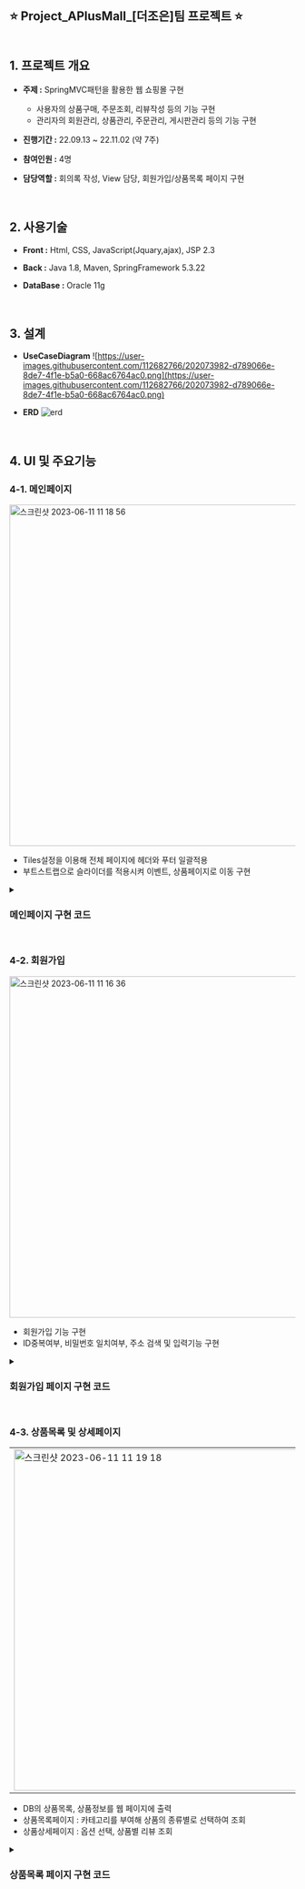 ## ⭐ Project_APlusMall_[더조은]팀 프로젝트 ⭐ <br><br><br> 1. 프로젝트 개요

- **주제 :** SpringMVC패턴을 활용한 웹 쇼핑몰 구현

  - 사용자의 상품구매, 주문조회, 리뷰작성 등의 기능 구현
  - 관리자의 회원관리, 상품관리, 주문관리, 게시판관리 등의 기능 구현

- **진행기간 :** 22.09.13 ~ 22.11.02 (약 7주)

- **참여인원 :** 4명

- **담당역할 :** 회의록 작성, View 담당, 회원가입/상품목록 페이지 구현

<br>

## 2. 사용기술

- **Front :** Html, CSS, JavaScript(Jquary,ajax), JSP 2.3

- **Back :** Java 1.8, Maven, SpringFramework 5.3.22

- **DataBase :** Oracle 11g

<br>

## 3. 설계

- **UseCaseDiagram**
![https://user-images.githubusercontent.com/112682766/202073982-d789066e-8de7-4f1e-b5a0-668ac6764ac0.png](https://user-images.githubusercontent.com/112682766/202073982-d789066e-8de7-4f1e-b5a0-668ac6764ac0.png)

- **ERD**
![erd](https://user-images.githubusercontent.com/112682766/204685853-c14204eb-72c8-434f-9de2-8f79a9048d2d.png)

<br>

## 4. UI 및 주요기능

### 4-1. 메인페이지

<img width="600" alt="스크린샷 2023-06-11 11 18 56" src="https://github.com/Choi9088/Project_APlusMall_2022/assets/132661247/145c4fef-7db5-42e1-a410-cf3030c4a02a">

- Tiles설정을 이용해 전체 페이지에 헤더와 푸터 일괄적용
- 부트스트랩으로 슬라이더를 적용시켜 이벤트, 상품페이지로 이동 구현

<details><summary><h3> 메인페이지 구현 코드</h3></summary>
<p>

#### .jsp
```ruby
   
```

</p>
</details>

<br>

### 4-2. 회원가입

<img width="600" alt="스크린샷 2023-06-11 11 16 36" src="https://github.com/Choi9088/Project_APlusMall_2022/assets/132661247/c40036b5-9a88-4991-9321-2543d7394e97">


- 회원가입 기능 구현
- ID중복여부, 비밀번호 일치여부, 주소 검색 및 입력기능 구현

<details><summary><h3> 회원가입 페이지 구현 코드</h3></summary>
<p>

#### (1-1)join.jsp(body)
```html
(...생략...)
	
<body>
	<!-- wrapper : 화면 전체랩 -->
	<div class="wrap">
		<!-- form -->
		<form id="join_form" method="post">

			<!-- 아이디 -->
			<div>
				<div class="sub_title">아이디</div>

				<input class="id_input" name="id" id="id" placeholder="아이디">

				<span class="id_input_re_1">사용 가능한 아이디입니다.</span> 
				<span class="id_input_re_2">아이디가 이미 존재합니다.</span>
			</div>

			<!-- 비밀번호 -->
			<div>
				<div class="sub_title">비밀번호</div>

				<input class="pw_input" type="password" id="pw" name="pw" placeholder="비밀번호"/> 
				<input class="pwck_input" type="password" id="pwcheck" placeholder="비밀번호 확인"/>

				<div>
					<!-- 비밀번호 일치여부 확인 -->
					<font id="chkNotice" size="3"></font>
				</div>
			</div>

			<!-- 이름 -->
			<div>
				<div class="sub_title">이름</div>
				<input class="user_input" id ="name" name="name" placeholder="이름">
			</div>

			<!-- 전화번호 -->
			<div>
				<div class="sub_title">전화번호</div>
				<input class="mobile_input" id="mobile" name="mobile" placeholder="전화번호">
			</div>

			<!-- 이메일 전체영역 -->
			<div>
				<div class="sub_title">이메일</div>

				<div class="mail_input_box">
					<input class="mail_input"id="email" name="email" placeholder="이메일">
				</div>

				<div class="mail_check_input_box" id="mail_check_input_box_false">
					<input class="mail_check_input" disabled="disabled" id ="mail_check" placeholder="이메일 인증번호">
				</div>
				<div class="mail_check_button">인증번호 전송</div>
				<div class="clearfix"></div>
				<span id="mail_check_input_box_warn"></span>
			</div>

			<!-- 주소 전체영역 -->
			<div>
				<div class="sub_title">주소</div>
				<div class="address_input_1_box">
					<input class="address_input_1" name="postcode" id="postcode" readonly="readonly"
						placeholder="우편번호">
				</div>
				<div class="address_button" onclick="execution_daum_address()">주소찾기</div>
				<div class="clearfix"></div>
				<input class="address_input_2" name="address" readonly="readonly" placeholder="주소"> 
				<input class="address_input_3" name="addressDetail" id="addressDetail" placeholder="상세주소">
			</div>

			<!-- 가입하기 버튼 -->
			<input type="button" class="join_button" value="가입하기">

		</form>
		<!-- form 끝 -->
	</div>
	<!-- 화면 전체랩 끝 -->
</body>
```

#### (1-2)join.jsp(script)  
```html
<script>
//1. 회원가입 버튼 동작
$(function() { //기존 $(document).ready(function(){ 의 단순버전
	// 회원가입 버튼, 공란 확인
	$(".join_button").click(function() { //이름이 join_button인 클래스를 클릭하면 아래 코드가 실행된다.
		//ID 공백확인
		if ($("#id").val() == "") { //id가 'id'인 항목의 값이 ""(공백)인 경우 
			alert("아이디를 입력해주세요"); // "아이디를 입력해주세요" 라는 경고창이 뜨고
			$("#id").focus(); //id 항목으로 포커스가 이동한다.
			//PW 공백, 일치여부 확인
		} else if ($("#pw").val() == "") {
			alert("비밀번호를 입력해주세요");
			$("#pw").focus();
		} else if ($("#pwcheck").val() == "") {
			alert("비밀번호 확인 입력해주세요");
			$("#pwcheck").focus();
		} else if ($("#pwcheck").val() != $('#pw').val()) {
			alert("비밀번호가 일치하지 않음");
			$("#pwcheck").focus();
			//이름 공백확인
		} else if ($("#name").val() == "") {
			alert("이름 입력해주세요");
			$("#name").focus();
			//휴대폰번호 공백확인
		} else if ($("#mobile").val() == "") {
			alert("휴대폰번호를 입력해주세요");
			$("#mobile").focus();
			//이메일 공백, 인증번호 공백, 일치여부 확인
		} else if ($("#email").val() == "") {
			alert("이메일을 입력해주세요");
			$("#email").focus(); 
		}/* 이메일 인증 잠시 주석처리
      else if ($("#mail_check").val() == "") {
			alert("이메일 인증번호를 입력해주세요");
			$("#postcode").focus();
		} else if ($("#mail_check").val() != code) {
			alert("인증번호를 다시확인해주세요 ");
			$("#mail_check").focus();
		}*/
			//주소 공백확인
		else if ($("#postcode").val() == "") {
			alert("주소 입력해주세요");
			$("#postcode").focus();
		} else if ($("#addressDetail").val() == "") {
			alert("상세주소를 입력해주세요");
			$("#postcode").focus();
			//이상없을경우 회원가입 진행(/joinAction)
		} else {
			$("#join_form").attr("action", "/joinAction").submit();
		}
	})
})
//1. 회원가입 버튼 끝

//2. id 중복검사
$('.id_input').on("change keyup paste input",function() { //id가 'id_input'인 값을 사용할거야
	var id = $('.id_input').val(); //id 변수로 id_input에 입력된 값을 선언
	var data = { id : id } // 이게 뭔지 모르겠ㅇ...id값으로 id를 받는다는거같은데 json 방식인건
	
	if (id == "") { //id에 입력된 값이 없는경우 
		$('.id_input_re_1').css("display", "none"); //id_input_re_1에 해당하는 항목을 안 보이게 한다
		$('.id_input_re_2').css("display", "none"); //id_input_re_2에 해당하는 항목을 안 보이게 한다
	} else { //id에 입력된 값이 있으면
		$.ajax({ 
			type : "post", //전송은 post방식으로 
			url : "/memberIdChk", //Controller에서 memberIdChk메소드를 찾아 실행한다.
			data : data, 
			success : function(result) { //Controller실행결과(return)가 result로 전달되어 아래 코드로 넘어간다.
				//console.log("확인 : " + result);
				if (result != 'fail') { //return값이 fail 인 경우
					$('.id_input_re_1').css("display", "inline-block"); 
					$('.id_input_re_2').css("display", "none"); //얘를 안 하니까 두 문구가 같이뜨네요?
				} else { //return 값이 success인 경우 
					$('.id_input_re_2').css("display", "inline-block");
					$('.id_input_re_1').css("display", "none");
				}
			}
		}); // ajax 끝
	}
})
//2. id 중복검사 끝

//3. 비밀번호 일치 여부
$(function() {
	$('#pw').keyup(function() {
		$('#chkNotice').html('');
	});	
	$('#pwcheck').keyup(function() {
		if ($('#pw').val() != $('#pwcheck').val()) {
			$('#chkNotice').html('비밀번호 일치하지 않음').attr('color', 'red');
		} else {
			$('#chkNotice').html('비밀번호 일치함').attr('color', 'green');
		}
	});
});
//3. 비밀번호 일치 여부 끝
</script>
```
#### (2)MemberController.java
```java
package com.aplus.controller;

import java.util.Random;

import javax.mail.internet.MimeMessage;

import org.slf4j.Logger;
import org.slf4j.LoggerFactory;
import org.springframework.beans.factory.annotation.Autowired;
import org.springframework.mail.javamail.JavaMailSender;
import org.springframework.mail.javamail.MimeMessageHelper;
import org.springframework.stereotype.Controller;
import org.springframework.web.bind.annotation.RequestMapping;
import org.springframework.web.bind.annotation.RequestMethod;
import org.springframework.web.bind.annotation.ResponseBody;

import com.aplus.model.MemberVO;
import com.aplus.service.MemberService;

@Controller
public class MemberController {

	private static final Logger logger = LoggerFactory.getLogger(MemberController.class);

	@Autowired
	private MemberService memberService;

	@Autowired
	private JavaMailSender mailSender;

	/* 회원가입 실행 */
	@RequestMapping(value = "/joinAction", method = RequestMethod.POST)
	public String joinPost(MemberVO member) throws Exception {
  
		/* 회원가입 서비스 실행 */
		memberService.memberJoin(member);

		logger.info(">>>>>>>>>>>>>>>>>>>>>>>>>>>>>>>>>>> 회원가입 성공");

		return "redirect:/main";
	}

	/* 아이디 중복 검사 */
	@RequestMapping(value = "/memberIdChk", method = RequestMethod.POST)
	@ResponseBody
	public String memberIdChkPOST(String id) throws Exception {

		logger.info(">>>>>>>>>>>>>>>>>>>>>>>>>>>>>>>>>> memberIdChk 진입");
		
		logger.info("vo 진입" + id);
		int result = memberService.idCheck(id);

		logger.info("결과값 : " + result);

		if (result != 0) {
			return "fail"; /* 중복아이디가 존재하면 fail */
		} else {
			return "success"; /* 중복아이디가 존재하지 않는다면 success */
		}
	}
}
```
#### (3)MemberServiceImpl.java
```java
package com.aplus.service;

import java.io.PrintWriter;

import javax.servlet.http.HttpServletResponse;
import javax.servlet.http.HttpSession;

import org.slf4j.Logger;
import org.slf4j.LoggerFactory;
import org.springframework.beans.factory.annotation.Autowired;
import org.springframework.stereotype.Service;

import com.aplus.controller.LoginController;
import com.aplus.dao.MemberDAO;
import com.aplus.model.MemberVO;

@Service
public class MemberServiceImpl implements MemberService {
	private static final Logger logger = LoggerFactory.getLogger(LoginController.class);

	@Autowired
	MemberDAO dao;

	/* 회원가입 */
	@Override
	public void memberJoin(MemberVO member) throws Exception {
		dao.memberJoin(member);
	}

	/* 아이디 중복 검사 */
	@Override
	public int idCheck(String id) throws Exception {
		return dao.idCheck(id);
	}
}
```  

#### (4)MemberDAOImpl.java
```java
package com.aplus.dao;

import org.apache.ibatis.session.SqlSession;
import org.springframework.beans.factory.annotation.Autowired;
import org.springframework.stereotype.Repository;

import com.aplus.model.MemberVO;

@Repository
public class MemberDAOimpl implements MemberDAO {
	@Autowired
	SqlSession sql;

	/* 회원가입 */
	@Override
	public void memberJoin(MemberVO member) throws Exception {
		sql.insert("mapper.Member_SQL.memberJoin", member);
	}

	/* 아이디 중복 검사 */
	@Override
	public int idCheck(String id) throws Exception {
		int result = sql.selectOne("mapper.Member_SQL.idCheck", id);
		return result;
	}
}
```  

#### (5)Member_SQL.xml
```xml
<?xml version="1.0" encoding="UTF-8"?>
<!DOCTYPE mapper
  PUBLIC "-//mybatis.org//DTD Mapper 3.0//EN"
  "http://mybatis.org/dtd/mybatis-3-mapper.dtd">
<mapper namespace="mapper.Member_SQL">

	<!-- 회원가입 -->
	<insert id="memberJoin">
		insert into member values(#{id},
		#{name}, #{pw},
		#{email},#{mobile}, #{postcode},
		#{address}, #{addressDetail}, 0,
		sysdate, 5000000, 0 )
	</insert>

	<!-- 아이디 중복검사 -->
	<select id="idCheck" resultType="int">
		SELECT count(id)
		FROM member
		WHERE
		id = #{id}
	</select>
</mapper>
```  
</p>
</details>

<br>

### 4-3. 상품목록 및 상세페이지

<table>
  <tr>
    <td>
      <img width="600" alt="스크린샷 2023-06-11 11 19 18" src="https://github.com/Choi9088/Project_APlusMall_2022/assets/132661247/eb2470e0-3707-4085-a180-4014dad004c9">
    </td>
    <td>
      <img width="600" alt="스크린샷 2023-06-11 11 19 37" src="https://github.com/Choi9088/Project_APlusMall_2022/assets/132661247/bbe40aca-bedf-4b7c-bab2-ec5266b7082a">
    </td>
  <tr>
</table>

- DB의 상품목록, 상품정보를 웹 페이지에 출력
- 상품목록페이지 : 카테고리를 부여해 상품의 종류별로 선택하여 조회
- 상품상세페이지 : 옵션 선택, 상품별 리뷰 조회

<details>
<summary><h3> 상품목록 페이지 구현 코드</h3></summary>
<p>

#### (1-1)item.jsp(body)
```html
```
</p>
</details>
